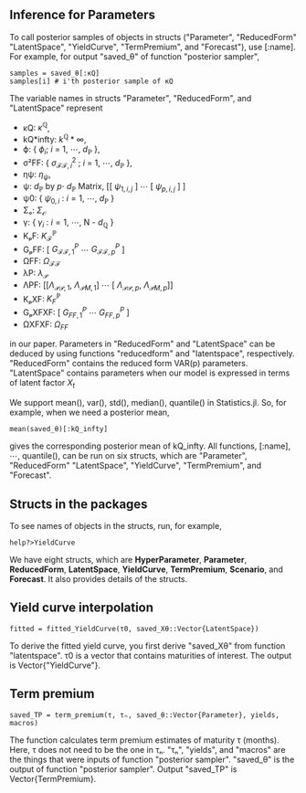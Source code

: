 ## Inference for Parameters

To call posterior samples of objects in structs ("Parameter", "ReducedForm" "LatentSpace", "YieldCurve", "TermPremium", and "Forecast"), use [:name]. For example, for output "saved_θ" of function "posterior sampler",

```juila
samples = saved_θ[:κQ]
samples[i] # i'th posterior sample of κQ
```

The variable names in structs "Parameter", "ReducedForm", and "LatentSpace" represent

- κQ: $\kappa^{\mathbb{Q}}$,
- kQ*infty: $k^{\mathbb{Q}}*{\infty}$,
- ϕ: { $\phi_{i}$; $i$ $=$ $1$, $\cdots$, ${d}_{\mathbb{P}}$ },
- σ²FF: { $\sigma^2_{\mathcal{FF},i}$ ; $i$ $=$ $1$, $\cdots$, $d_\mathbb{P}$ },
- ηψ: $\eta_{\psi}$,
- ψ: $d_\mathbb{P}$ by ${p}{\cdot}$ $d_{\mathbb{P}}$ Matrix, [[ $\psi_{1,i,j}$ ] $\cdots$ [ $\psi_{p,i,j}$ ] ]
- ψ0: { $\psi_{0,i}$ : $i=1$, $\cdots$, $d_\mathbb{P}$ }
- Σₒ: $\Sigma_{\mathcal{O}}$
- γ: { $\gamma_i$ : $i=1$, $\cdots$, N - $d_\mathbb{Q}$ }
- KₚF: $K^\mathbb{P}_\mathcal{F}$
- GₚFF: [ $G^P_{\mathcal{FF},1}$ $\cdots$ $G^P_{\mathcal{FF},p}$ ]
- ΩFF: $\Omega_\mathcal{FF}$
- λP: $\lambda_\mathcal{P}$
- ΛPF: [[$\Lambda_{\mathcal{PP},1}$, $\Lambda_{\mathcal{P}M,1}$] $\cdots$ [ $\Lambda_{\mathcal{PP},p}$, $\Lambda_{\mathcal{P}M,p}$]]
- KₚXF: $K^\mathbb{P}_F$
- GₚXFXF: [ $G^P_{FF,1}$ $\cdots$ $G^P_{FF,p}$ ]
- ΩXFXF: $\Omega_{FF}$

in our paper. Parameters in "ReducedForm" and "LatentSpace" can be deduced by using functions "reducedform" and "latentspace", respectively. "ReducedForm" contains the reduced form VAR(p) parameters. "LatentSpace" contains parameters when our model is expressed in terms of latent factor $X_t$

We support mean(), var(), std(), median(), quantile() in Statistics.jl. So, for example, when we need a posterior mean,

```juila
mean(saved_θ)[:kQ_infty]
```

gives the corresponding posterior mean of kQ_infty. All functions, [:name], $\cdots$, quantile(), can be run on six structs, which are "Parameter", "ReducedForm" "LatentSpace", "YieldCurve", "TermPremium", and "Forecast".

## Structs in the packages

To see names of objects in the structs, run, for example,

```juila
help?>YieldCurve
```

We have eight structs, which are **HyperParameter**, **Parameter**, **ReducedForm**, **LatentSpace**, **YieldCurve**, **TermPremium**, **Scenario**, and **Forecast**. It also provides details of the structs.

## Yield curve interpolation

```juila
fitted = fitted_YieldCurve(τ0, saved_Xθ::Vector{LatentSpace})
```

To derive the fitted yield curve, you first derive "saved_Xθ" from function "latentspace". τ0 is a vector that contains maturities of interest. The output is Vector{"YieldCurve"}.

## Term premium

```juila
saved_TP = term_premium(τ, τₙ, saved_θ::Vector{Parameter}, yields, macros)
```

The function calculates term premium estimates of maturity τ (months). Here, τ does not need to be the one in τₙ. "τₙ", "yields", and "macros" are the things that were inputs of function "posterior sampler".
"saved_θ" is the output of function "posterior sampler". Output "saved_TP" is Vector{TermPremium}.
